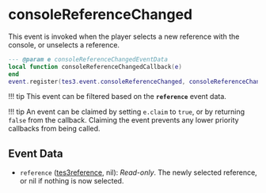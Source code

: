 # consoleReferenceChanged

This event is invoked when the player selects a new reference with the console, or unselects a reference.

```lua
--- @param e consoleReferenceChangedEventData
local function consoleReferenceChangedCallback(e)
end
event.register(tes3.event.consoleReferenceChanged, consoleReferenceChangedCallback)
```

!!! tip
	This event can be filtered based on the **`reference`** event data.

!!! tip
	An event can be claimed by setting `e.claim` to `true`, or by returning `false` from the callback. Claiming the event prevents any lower priority callbacks from being called.

## Event Data

* `reference` ([tes3reference](../../types/tes3reference), nil): *Read-only*. The newly selected reference, or nil if nothing is now selected.


